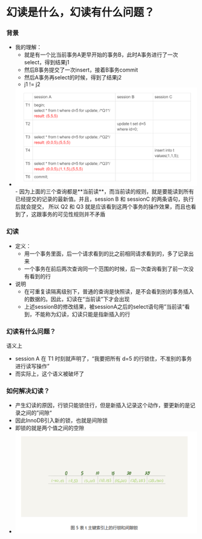 # 幻读是什么，幻读有什么问题？

### 背景

- 我的理解：
  - 就是有一个比当前事务A更早开始的事务B，此时A事务进行了一次select，得到结果j1
  - 然后B事务提交了一次insert，接着B事务commit
  - 然后A事务再select的时候，得到了结果j2
  - j1 != j2
- <img src="image/假设只在id=5这一行加行锁.png" style="zoom:150%;" />
  - 因为上面的三个查询都是**当前读**，而当前读的规则，就是要能读到所有已经提交的记录的最新值。并且，session B 和 sessionC 的两条语句，执行后就会提交， 所以 Q2 和 Q3 就是应该看到这两个事务的操作效果，而且也看到了，这跟事务的可见性规则并不矛盾





### 幻读

- 定义：
  - 用一个事务里面，后一个请求看到的比之前相同请求看到的，多了记录出来
  - 一个事务在前后两次查询同一个范围的时候，后一次查询看到了前一次没有看到的行
- 说明
  - 在可重复读隔离级别下，普通的查询是快照读，是不会看到别的事务插入的数据的。因此，幻读在“当前读”下才会出现
  - 上述sessionB的修改结果，被sessionA之后的select语句用”当前读“看到，不能称为幻读，幻读只能是指新插入的行





### 幻读有什么问题？

语义上

- session A 在 T1 时刻就声明了，“我要把所有 d=5 的行锁住，不准别的事务进行读写操作”
- 而实际上，这个语义被破坏了







### 如何解决幻读？

- 产生幻读的原因，行锁只能锁住行，但是新插入记录这个动作，要更新的是记录之间的”间隙“
- 因此InnoDB引入新的锁，也就是间隙锁
- 即锁的就是两个值之间的空隙
- ![](image/表t主键索引上的行锁和间隙锁.png)